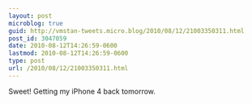 ```yaml
---
layout: post
microblog: true
guid: http://vmstan-tweets.micro.blog/2010/08/12/21003350311.html
post_id: 3047059
date: 2010-08-12T14:26:59-0600
lastmod: 2010-08-12T14:26:59-0600
type: post
url: /2010/08/12/21003350311.html
---
```

Sweet! Getting my iPhone 4 back tomorrow.
